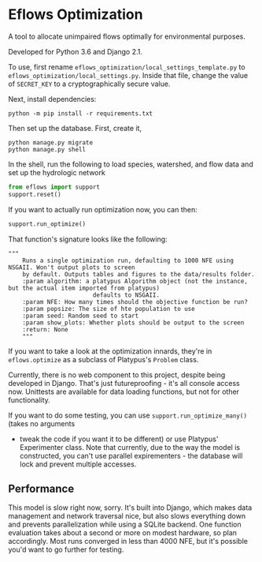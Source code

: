 # Eflows Optimization

A tool to allocate unimpaired flows optimally for environmental purposes.

Developed for Python 3.6 and Django 2.1.

To use, first rename `eflows_optimization/local_settings_template.py` to
`eflows_optimization/local_settings.py`. Inside that file, change the value
of `SECRET_KEY` to a cryptographically secure value.

Next, install dependencies:
```
python -m pip install -r requirements.txt
```

Then set up the database. First, create it,

```
python manage.py migrate
python manage.py shell 
```
In the shell, run the following to load species, watershed, and flow data and set up the
hydrologic network
```python
from eflows import support
support.reset()
```

If you want to actually run optimization now, you can then:
```python
support.run_optimize()
```

That function's signature looks like the following:
```
"""
    Runs a single optimization run, defaulting to 1000 NFE using NSGAII. Won't output plots to screen
    by default. Outputs tables and figures to the data/results folder.
	:param algorithm: a platypus Algorithm object (not the instance, but the actual item imported from platypus)
						defaults to NSGAII.
	:param NFE: How many times should the objective function be run?
	:param popsize: The size of hte population to use
	:param seed: Random seed to start
	:param show_plots: Whether plots should be output to the screen
	:return: None
	"""
```

If you want to take a look at the optimization innards, they're in
`eflows.optimize` as a subclass of Platypus's `Problem` class.

Currently, there is no web component to this project, despite being
developed in Django. That's just futureproofing - it's all console
access now. Unittests are available for data loading functions, but
not for other functionality.

If you want to do some testing, you can use `support.run_optimize_many()` (takes no arguments
 - tweak the code if you want it to be different) or use Platypus' Experimenter class.
 Note that currently, due to the way the model is constructed, you can't use parallel
 expirementers - the database will lock and prevent multiple accesses.
 
 ## Performance
 This model is slow right now, sorry. It's built into Django, which makes data management
 and network traversal nice, but also slows everything down and prevents parallelization
 while using a SQLite backend. One function evaluation takes about a second or more on
 modest hardware, so plan accordingly. Most runs converged in less than 4000 NFE, but
 it's possible you'd want to go further for testing.